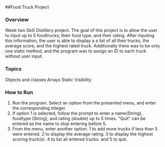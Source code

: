 ##Food Truck Project

### Overview
Week two Skill Distillery project. The goal of this project is to allow the user to input up to 5 foodtrucks, their food type, and their rating. After inputing this information, the user is able to display a a list of all their trucks, the average score, and the highest rated truck. Additionally there was to be only one static method, and the program was to assign an ID to each truck without user input.

### Topics
Objects and classes
Arrays
Static
Visibility

### How to Run
1. Run the program. Select an option from the presented menu, and enter the corresponding integer.
2. If option 1 is selected, follow the prompt to enter a name(String), foodtype (String), and rating (double) up to 5 times. "Quit" can be entered as the name to stop entering before 5.
3. From the menu, enter another option. 1 to add more trucks if less than 5 were entered. 2 to display the average rating. 3 to display the highest scoring truck(s). 4 to list all entered trucks. and 5 to quit.
